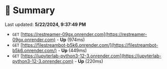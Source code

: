 # 📖 Summary
Last updated: **5/22/2024, 9:37:49 PM**

- `GET` [https://restreamer-09gx.onrender.com](https://restreamer-09gx.onrender.com) - **Up** (974ms)
- `GET` [https://filestreambot-b5k6.onrender.com/](https://filestreambot-b5k6.onrender.com/) - **Up** (449ms)
- `GET` [https://jupyterlab-python3-12-3.onrender.com](https://jupyterlab-python3-12-3.onrender.com) - **Up** (220ms)

